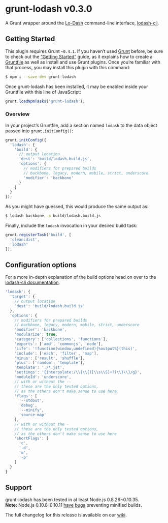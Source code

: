 # grunt-lodash v0.3.0

A Grunt wrapper around the [Lo-Dash](https://lodash.com/) command-line interface, [lodash-cli](https://npmjs.org/package/lodash-cli).

## Getting Started

This plugin requires Grunt `~0.4.1`.
If you haven’t used [Grunt](http://gruntjs.com/) before, be sure to check out the [“Getting Started”](http://gruntjs.com/getting-started) guide, as it explains how to create a [Gruntfile](http://gruntjs.com/sample-gruntfile) as well as install and use Grunt plugins. Once you’re familiar with that process, you may install this plugin with this command:

```bash
$ npm i --save-dev grunt-lodash
```

Once grunt-lodash has been installed, it may be enabled inside your Gruntfile with this line of JavaScript:

```js
grunt.loadNpmTasks('grunt-lodash');
```

### Overview

In your project’s Gruntfile, add a section named `lodash` to the data object passed into `grunt.initConfig()`:

```js
grunt.initConfig({
  'lodash': {
    'build': {
      // output location
      'dest': 'build/lodash.build.js',
      'options': {
        // modifiers for prepared builds
        // backbone, legacy, modern, mobile, strict, underscore
        'modifier': 'backbone'
      }
    }
  }
});
```

As you might have guessed, this would produce the same output as:

```bash
$ lodash backbone -o build/lodash.build.js
```

Finally, include the `lodash` invocation in your desired build task:

```js
grunt.registerTask('build', [
  'clean:dist',
  'lodash'
]);
```

## Configuration options

For a more in-depth explanation of the build options head on over to the [lodash-cli documentation](https://lodash.com/custom-builds).

```js
'lodash': {
  'target': {
    // output location
    'dest': 'build/lodash.build.js'
  },
  'options': {
    // modifiers for prepared builds
    // backbone, legacy, modern, mobile, strict, underscore
    'modifier': 'backbone',
    'modularize': true,
    'category': ['collections', 'functions'],
    'exports': ['amd', 'commonjs', 'node'],
    'iife': '!function(window,undefined){%output%}(this)',
    'include': ['each', 'filter', 'map'],
    'minus': ['result', 'shuffle'],
    'plus': ['random', 'template'],
    'template': './*.jst',
    'settings': '{interpolate:/\\{\\{([\\s\\S]+?)\\}\\}/g}',
    'moduleId': 'underscore',
    // with or without the --
    // these are the only tested options,
    // as the others don't make sense to use here
    'flags': [
      '--stdout',
      'debug',
      '--minify',
      'source-map'
    ],
    // with or without the -
    // these are the only tested options,
    // as the others don't make sense to use here
    'shortFlags': [
      'c',
      '-d',
      'm',
      '-p'
    ]
  }
}
```

## Support

grunt-lodash has been tested in at least Node.js 0.8.26~0.10.35.<br>
**Note:** Node.js 0.10.8-0.10.11 [have](https://github.com/joyent/node/issues/5622) [bugs](https://github.com/joyent/node/issues/5688) preventing minified builds.

The full changelog for this release is available on our [wiki](https://github.com/lodash/grunt-lodash/wiki/Changelog).
